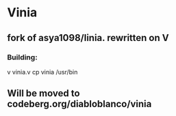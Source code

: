 # Vinia
## fork of asya1098/linia. rewritten on V
### Building:
v vinia.v
cp vinia /usr/bin
## Will be moved to codeberg.org/diabloblanco/vinia
